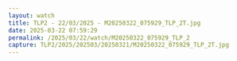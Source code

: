 ```yaml
---
layout: watch
title: TLP2 - 22/03/2025 - M20250322_075929_TLP_2T.jpg
date: 2025-03-22 07:59:29
permalink: /2025/03/22/watch/M20250322_075929_TLP_2
capture: TLP2/2025/202503/20250321/M20250322_075929_TLP_2T.jpg
---
```

